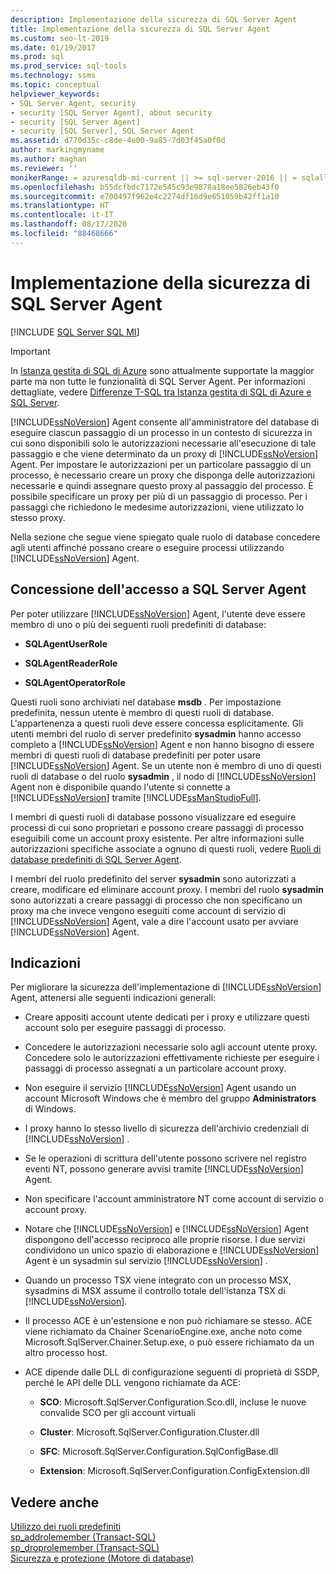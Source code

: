 ```yaml
---
description: Implementazione della sicurezza di SQL Server Agent
title: Implementazione della sicurezza di SQL Server Agent
ms.custom: seo-lt-2019
ms.date: 01/19/2017
ms.prod: sql
ms.prod_service: sql-tools
ms.technology: ssms
ms.topic: conceptual
helpviewer_keywords:
- SQL Server Agent, security
- security [SQL Server Agent], about security
- security [SQL Server Agent]
- security [SQL Server], SQL Server Agent
ms.assetid: d770d35c-c8de-4e00-9a85-7d03f45a0f0d
author: markingmyname
ms.author: maghan
ms.reviewer: ''
monikerRange: = azuresqldb-mi-current || >= sql-server-2016 || = sqlallproducts-allversions
ms.openlocfilehash: b55dcfbdc7172e545c93e9878a18ee5826eb43f0
ms.sourcegitcommit: e700497f962e4c2274df16d9e651059b42ff1a10
ms.translationtype: HT
ms.contentlocale: it-IT
ms.lasthandoff: 08/17/2020
ms.locfileid: "88468666"
---
```

# <a name="implement-sql-server-agent-security"></a>Implementazione della sicurezza di SQL Server Agent
[!INCLUDE [SQL Server SQL MI](../../includes/applies-to-version/sql-asdbmi.md)]

> [!IMPORTANT]  
> In [Istanza gestita di SQL di Azure](https://docs.microsoft.com/azure/sql-database/sql-database-managed-instance) sono attualmente supportate la maggior parte ma non tutte le funzionalità di SQL Server Agent. Per informazioni dettagliate, vedere [Differenze T-SQL tra Istanza gestita di SQL di Azure e SQL Server](https://docs.microsoft.com/azure/sql-database/sql-database-managed-instance-transact-sql-information#sql-server-agent).

[!INCLUDE[ssNoVersion](../../includes/ssnoversion-md.md)] Agent consente all'amministratore del database di eseguire ciascun passaggio di un processo in un contesto di sicurezza in cui sono disponibili solo le autorizzazioni necessarie all'esecuzione di tale passaggio e che viene determinato da un proxy di [!INCLUDE[ssNoVersion](../../includes/ssnoversion-md.md)] Agent. Per impostare le autorizzazioni per un particolare passaggio di un processo, è necessario creare un proxy che disponga delle autorizzazioni necessarie e quindi assegnare questo proxy al passaggio del processo. È possibile specificare un proxy per più di un passaggio di processo. Per i passaggi che richiedono le medesime autorizzazioni, viene utilizzato lo stesso proxy.  
  
Nella sezione che segue viene spiegato quale ruolo di database concedere agli utenti affinché possano creare o eseguire processi utilizzando [!INCLUDE[ssNoVersion](../../includes/ssnoversion-md.md)] Agent.  
  
## <a name="granting-access-to-sql-server-agent"></a>Concessione dell'accesso a SQL Server Agent  
Per poter utilizzare [!INCLUDE[ssNoVersion](../../includes/ssnoversion-md.md)] Agent, l'utente deve essere membro di uno o più dei seguenti ruoli predefiniti di database:  
  
-   **SQLAgentUserRole**  
  
-   **SQLAgentReaderRole**  
  
-   **SQLAgentOperatorRole**  
  
Questi ruoli sono archiviati nel database **msdb** . Per impostazione predefinita, nessun utente è membro di questi ruoli di database. L'appartenenza a questi ruoli deve essere concessa esplicitamente. Gli utenti membri del ruolo di server predefinito **sysadmin** hanno accesso completo a [!INCLUDE[ssNoVersion](../../includes/ssnoversion-md.md)] Agent e non hanno bisogno di essere membri di questi ruoli di database predefiniti per poter usare [!INCLUDE[ssNoVersion](../../includes/ssnoversion-md.md)] Agent. Se un utente non è membro di uno di questi ruoli di database o del ruolo **sysadmin** , il nodo di [!INCLUDE[ssNoVersion](../../includes/ssnoversion-md.md)] Agent non è disponibile quando l'utente si connette a [!INCLUDE[ssNoVersion](../../includes/ssnoversion-md.md)] tramite [!INCLUDE[ssManStudioFull](../../includes/ssmanstudiofull-md.md)].  
  
I membri di questi ruoli di database possono visualizzare ed eseguire processi di cui sono proprietari e possono creare passaggi di processo eseguibili come un account proxy esistente. Per altre informazioni sulle autorizzazioni specifiche associate a ognuno di questi ruoli, vedere [Ruoli di database predefiniti di SQL Server Agent](../../ssms/agent/sql-server-agent-fixed-database-roles.md).  
  
I membri del ruolo predefinito del server **sysadmin** sono autorizzati a creare, modificare ed eliminare account proxy. I membri del ruolo **sysadmin** sono autorizzati a creare passaggi di processo che non specificano un proxy ma che invece vengono eseguiti come account di servizio di [!INCLUDE[ssNoVersion](../../includes/ssnoversion-md.md)] Agent, vale a dire l'account usato per avviare [!INCLUDE[ssNoVersion](../../includes/ssnoversion-md.md)] Agent.  
  
## <a name="guidelines"></a>Indicazioni  
Per migliorare la sicurezza dell'implementazione di [!INCLUDE[ssNoVersion](../../includes/ssnoversion-md.md)] Agent, attenersi alle seguenti indicazioni generali:  
  
-   Creare appositi account utente dedicati per i proxy e utilizzare questi account solo per eseguire passaggi di processo.  
  
-   Concedere le autorizzazioni necessarie solo agli account utente proxy. Concedere solo le autorizzazioni effettivamente richieste per eseguire i passaggi di processo assegnati a un particolare account proxy.  
  
-   Non eseguire il servizio [!INCLUDE[ssNoVersion](../../includes/ssnoversion-md.md)] Agent usando un account Microsoft Windows che è membro del gruppo **Administrators** di Windows.  
  
-   I proxy hanno lo stesso livello di sicurezza dell'archivio credenziali di [!INCLUDE[ssNoVersion](../../includes/ssnoversion-md.md)] .  
  
-   Se le operazioni di scrittura dell'utente possono scrivere nel registro eventi NT, possono generare avvisi tramite [!INCLUDE[ssNoVersion](../../includes/ssnoversion-md.md)] Agent.  
  
-   Non specificare l'account amministratore NT come account di servizio o account proxy.  
  
-   Notare che [!INCLUDE[ssNoVersion](../../includes/ssnoversion-md.md)] e [!INCLUDE[ssNoVersion](../../includes/ssnoversion-md.md)] Agent dispongono dell'accesso reciproco alle proprie risorse. I due servizi condividono un unico spazio di elaborazione e [!INCLUDE[ssNoVersion](../../includes/ssnoversion-md.md)] Agent è un sysadmin sul servizio [!INCLUDE[ssNoVersion](../../includes/ssnoversion-md.md)] .  
  
-   Quando un processo TSX viene integrato con un processo MSX, sysadmins di MSX assume il controllo totale dell'istanza TSX di [!INCLUDE[ssNoVersion](../../includes/ssnoversion-md.md)].  
  
-   Il processo ACE è un'estensione e non può richiamare se stesso. ACE viene richiamato da Chainer ScenarioEngine.exe, anche noto come Microsoft.SqlServer.Chainer.Setup.exe, o può essere richiamato da un altro processo host.  
  
-   ACE dipende dalle DLL di configurazione seguenti di proprietà di SSDP, perché le API delle DLL vengono richiamate da ACE:  
  
    -   **SCO**: Microsoft.SqlServer.Configuration.Sco.dll, incluse le nuove convalide SCO per gli account virtuali  
  
    -   **Cluster**: Microsoft.SqlServer.Configuration.Cluster.dll  
  
    -   **SFC**: Microsoft.SqlServer.Configuration.SqlConfigBase.dll  
  
    -   **Extension**: Microsoft.SqlServer.Configuration.ConfigExtension.dll  
  
## <a name="see-also"></a>Vedere anche  
[Utilizzo dei ruoli predefiniti](../../reporting-services/security/role-definitions-predefined-roles.md)  
[sp_addrolemember (Transact-SQL)](https://msdn.microsoft.com/a583c087-bdb3-46d2-b9e5-3921b3e6d10b)  
[sp_droprolemember (Transact-SQL)](https://msdn.microsoft.com/c2f19ab1-e742-4d56-ba8e-8ffd40cf4925)  
[Sicurezza e protezione (Motore di database)](https://msdn.microsoft.com/dfb39d16-722a-4734-94bb-98e61e014ee7)  
  
